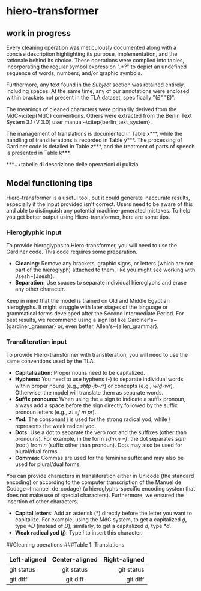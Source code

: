 # hiero-transformer
## work in progress

Every cleaning operation was meticulously documented along with a concise description highlighting its purpose, implementation, and the rationale behind its choice. These operations were compiled into tables, incorporating the regular symbol expression ".*?" to depict an undefined sequence of words, numbers, and/or graphic symbols.

Furthermore, any text found in the _Subject_ section was retained entirely, including spaces. At the same time, any of our annotations were enclosed within brackets not present in the TLA dataset, specifically "(£" "£)".

The meanings of cleaned characters were primarily derived from the MdC~\citep{MdC} conventions. Others were extracted from the Berlin Text System 3.1 (V 3.0) user manual~\citep{berlin_text_system}.

The management of translations is documented in Table x***, while the handling of transliterations is recorded in Table y***. The processing of Gardiner code is detailed in Table z***, and the treatment of parts of speech is presented in Table k***.


***++tabelle di descrizione delle operazioni di pulizia



## Model functioning tips
Hiero-transformer is a useful tool, but it could generate inaccurate results, especially if the input provided isn't correct. Users need to be aware of this and able to distinguish any potential machine-generated mistakes. To help you get better output using Hiero-transformer, here are some tips. 

### Hieroglyphic input
To provide hieroglyphs to Hiero-transformer, you will need to use the Gardiner code. This code requires some preparation.
- **Cleaning:** Remove any brackets, graphic signs, or letters (which are not part of the hieroglyph) attached to them, like you might see working with Jsesh~{Jsesh}.
- **Separation:** Use spaces to separate individual hieroglyphs and erase any other character.

Keep in mind that the model is trained on Old and Middle Egyptian hieroglyphs. It might struggle with later stages of the language or grammatical forms developed after the Second Intermediate Period.
For best results, we recommend using a sign list like Gardiner's~{gardiner_grammar} or, even better, Allen's~{allen_grammar}.


### Transliteration input
To provide Hiero-transformer with transliteration, you will need to use the same conventions used by the TLA.
- **Capitalization:** Proper nouns need to be capitalized.
- **Hyphens:** You need to use hyphens (-) to separate individual words within proper nouns (e.g., _sḥtp-jb-rꜥ_) or concepts (e.g., _wꜣḏ-wr_). Otherwise, the model will translate them as separate words.
- **Suffix pronouns:** When using the _=_ sign to indicate a suffix pronoun, always add a space before the sign directly followed by the suffix pronoun letters (e.g., _zꜣ =f m pr_).
- **Yod:** The consonant _j_ is used for the strong radical yod, while _i̯_ represents the weak radical yod.
- **Dots:** Use a dot to separate the verb root and the suffixes (other than pronouns). For example, in the form _sḏm.n =f_, the dot separates _sḏm_ (root) from _n_ (suffix other than pronoun). Dots may also be used for plural/dual forms.
- **Commas:** Commas are used for the feminine suffix and may also be used for plural/dual forms.

You can provide characters in transliteration either in Unicode (the standard encoding) or according to the computer transcription of the Manuel de Codage~{manuel_de_codage} (a hieroglyphs-specific encoding system that does not make use of special characters). Furthermore, we ensured the insertion of other characters.
- **Capital letters**: Add an asterisk (*) directly before the letter you want to capitalize. For example, using the MdC system, to get a capitalized _ḏ_, type _*D_ (instead of _D_); similarly, to get a capitalized _d_, type _*d_.
- **Weak radical yod (_i̯_)**: Type _i_ to insert this character.

##Cleaning operations
###Table 1: Translations

| Left-aligned | Center-aligned | Right-aligned |
| :---         |     :---:      |          ---: |
| git status   | git status     | git status    |
| git diff     | git diff       | git diff      |

